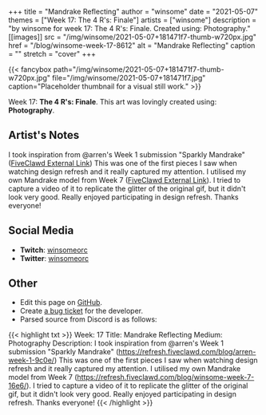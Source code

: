 +++
title =       "Mandrake Reflecting"
author =      "winsome"
date =        "2021-05-07"
themes =      ["Week 17: The 4 R's: Finale"]
artists =     ["winsome"]
description = "by winsome for week 17: The 4 R's: Finale. Created using: Photography."
[[images]]
      src = "/img/winsome/2021-05-07+181471f7-thumb-w720px.jpg"
      href = "/blog/winsome-week-17-8612"
      alt = "Mandrake Reflecting"
      caption = ""
      stretch = "cover"
+++

{{< fancybox path="/img/winsome/2021-05-07+181471f7-thumb-w720px.jpg" file="/img/winsome/2021-05-07+181471f7.jpg" caption="Placeholder thumbnail for a visual still work." >}}


Week 17: **The 4 R's: Finale**. This art was lovingly created using: **Photography**.

## Artist's Notes

I took inspiration from @arren's Week 1 submission "Sparkly Mandrake" ([FiveClawd External Link](https://refresh.fiveclawd.com/blog/arren-week-1-9c0e/)) This was one of the first pieces I saw when watching design refresh and it really captured my attention. I utilised my own Mandrake model from Week 7 ([FiveClawd External Link](https://refresh.fiveclawd.com/blog/winsome-week-7-16e6/)). I tried to capture a video of it to replicate the glitter of the original gif, but it didn't look very good. Really enjoyed participating in design refresh. Thanks everyone!

## Social Media

- **Twitch**: <a href='https://twitch.tv/winsomeorc' target='_blank'>winsomeorc</a>
- **Twitter**: <a href='https://twitter.com/winsomeorc' target='_blank'>winsomeorc</a>

## Other

- Edit this page on [GitHub](https://github.com/teaminkling/web-refresh/edit/main/content/blog/winsome-week-17-8612.md).
- Create [a bug ticket](https://github.com/teaminkling/web-refresh/issues/new?assignees=&labels=bug&template=problem-report.md&title=) for the developer.
- Parsed source from Discord is as follows:

{{< highlight txt >}}
Week: 17
Title: Mandrake Reflecting
Medium: Photography
Description: I took inspiration from @arren's Week 1 submission "Sparkly Mandrake" (https://refresh.fiveclawd.com/blog/arren-week-1-9c0e/) This was one of the first pieces I saw when watching design refresh and it really captured my attention. I utilised my own Mandrake model from Week 7 (https://refresh.fiveclawd.com/blog/winsome-week-7-16e6/). I tried to capture a video of it to replicate the glitter of the original gif, but it didn't look very good. Really enjoyed participating in design refresh. Thanks everyone!
{{< /highlight >}}